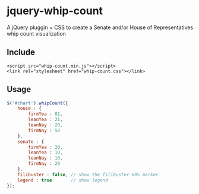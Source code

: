 # jquery-whip-count

A jQuery pluggin + CSS to create a Senate and/or House of Representatives whip count visualization

## Include
```
<script src="whip-count.min.js"></script>
<link rel="stylesheet" href="whip-count.css"></link>
```

## Usage
```javascript
$('#chart').whipCount({
	house : {
		firmYea : 81,
		leanYea : 21,
		leanNay : 20,
		firmNay : 50
	},
	senate : {
		firmYea : 20,
		leanYea : 10,
		leanNay : 10,
		firmNay : 20
	},
	filibuster : false,	// show the filibuster 60% marker
	legend : true		// show legend
});
```